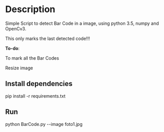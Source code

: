 # Description #
Simple Script to detect Bar Code in a image, using python 3.5, numpy and OpenCv3.

This only marks the last detected code!!!

**To-do**: 

  
To mark all the Bar Codes


Resize image


## Install dependencies ##

pip install -r requirements.txt

## Run ##

python BarCode.py --image foto1.jpg





